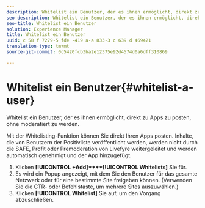 ```yaml
---
description: Whitelist ein Benutzer, der es ihnen ermöglicht, direkt zu Apps zu posten, ohne moderatiert zu werden.
seo-description: Whitelist ein Benutzer, der es ihnen ermöglicht, direkt zu Apps zu posten, ohne moderatiert zu werden.
seo-title: Whitelist ein Benutzer
solution: Experience Manager
title: Whitelist ein Benutzer
uuid: c 58 f 7279-5 fde -419 a-a 833-3 c 639 d 469421
translation-type: tm+mt
source-git-commit: 0c5420fcb3ba2e12375e92d4574d0a6dff310869

---
```



# Whitelist ein Benutzer{#whitelist-a-user}

Whitelist ein Benutzer, der es ihnen ermöglicht, direkt zu Apps zu posten, ohne moderatiert zu werden.

Mit der Whitelisting-Funktion können Sie direkt Ihren Apps posten. Inhalte, die von Benutzern der Positivliste veröffentlicht werden, werden nicht durch die SAFE, Profit oder Premoderation von Livefyre weitergeleitet und werden automatisch genehmigt und der App hinzugefügt.

1. Klicken **[!UICONTROL +Add]****[!UICONTROL Whitelists]** Sie für.
1. Es wird ein Popup angezeigt, mit dem Sie den Benutzer für das gesamte Netzwerk oder für eine bestimmte Site freigeben können. (Verwenden Sie die CTR- oder Befehlstaste, um mehrere Sites auszuwählen.)
1. Klicken **[!UICONTROL Whitelist]** Sie auf, um den Vorgang abzuschließen.
